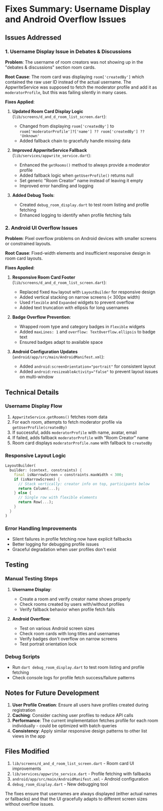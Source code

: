 # Fixes Summary: Username Display and Android Overflow Issues

## Issues Addressed

### 1. Username Display Issue in Debates & Discussions
**Problem**: The username of room creators was not showing up in the "debates & discussions" section room cards.

**Root Cause**: The room card was displaying `room['createdBy']` which contained the raw user ID instead of the actual username. The AppwriteService was supposed to fetch the moderator profile and add it as `moderatorProfile`, but this was failing silently in many cases.

**Fixes Applied**:

1. **Updated Room Card Display Logic** (`lib/screens/d_and_d_room_list_screen.dart`):
   - Changed from displaying `room['createdBy']` to `room['moderatorProfile']?['name'] ?? room['createdBy'] ?? 'Unknown'`
   - Added fallback chain to gracefully handle missing data

2. **Improved AppwriteService Fallback** (`lib/services/appwrite_service.dart`):
   - Enhanced the `getRooms()` method to always provide a moderator profile
   - Added fallback logic when `getUserProfile()` returns null
   - Set generic "Room Creator" name instead of leaving it empty
   - Improved error handling and logging

3. **Added Debug Tools**:
   - Created `debug_room_display.dart` to test room listing and profile fetching
   - Enhanced logging to identify when profile fetching fails

### 2. Android UI Overflow Issues
**Problem**: Pixel overflow problems on Android devices with smaller screens or constrained layouts.

**Root Cause**: Fixed-width elements and insufficient responsive design in room card layouts.

**Fixes Applied**:

1. **Responsive Room Card Footer** (`lib/screens/d_and_d_room_list_screen.dart`):
   - Replaced fixed `Row` layout with `LayoutBuilder` for responsive design
   - Added vertical stacking on narrow screens (< 300px width)
   - Used `Flexible` and `Expanded` widgets to prevent overflow
   - Added text truncation with ellipsis for long usernames

2. **Badge Overflow Prevention**:
   - Wrapped room type and category badges in `Flexible` widgets
   - Added `maxLines: 1` and `overflow: TextOverflow.ellipsis` to badge text
   - Ensured badges adapt to available space

3. **Android Configuration Updates** (`android/app/src/main/AndroidManifest.xml`):
   - Added `android:screenOrientation="portrait"` for consistent layout
   - Added `android:resizeableActivity="false"` to prevent layout issues on multi-window

## Technical Details

### Username Display Flow
1. `AppwriteService.getRooms()` fetches room data
2. For each room, attempts to fetch moderator profile via `getUserProfile(createdBy)`
3. If successful, adds `moderatorProfile` with name, avatar, email
4. If failed, adds fallback `moderatorProfile` with "Room Creator" name
5. Room card displays `moderatorProfile.name` with fallback to `createdBy`

### Responsive Layout Logic
```dart
LayoutBuilder(
  builder: (context, constraints) {
    final isNarrowScreen = constraints.maxWidth < 300;
    if (isNarrowScreen) {
      // Stack vertically: creator info on top, participants below
      return Column(...);
    } else {
      // Single row with flexible elements
      return Row(...);
    }
  }
)
```

### Error Handling Improvements
- Silent failures in profile fetching now have explicit fallbacks
- Better logging for debugging profile issues
- Graceful degradation when user profiles don't exist

## Testing

### Manual Testing Steps
1. **Username Display**:
   - Create a room and verify creator name shows properly
   - Check rooms created by users with/without profiles
   - Verify fallback behavior when profile fetch fails

2. **Android Overflow**:
   - Test on various Android screen sizes
   - Check room cards with long titles and usernames
   - Verify badges don't overflow on narrow screens
   - Test portrait orientation lock

### Debug Scripts
- Run `dart debug_room_display.dart` to test room listing and profile fetching
- Check console logs for profile fetch success/failure patterns

## Notes for Future Development

1. **User Profile Creation**: Ensure all users have profiles created during registration
2. **Caching**: Consider caching user profiles to reduce API calls
3. **Performance**: The current implementation fetches profile for each room individually - could be optimized with batch queries
4. **Consistency**: Apply similar responsive design patterns to other list views in the app

## Files Modified

1. `lib/screens/d_and_d_room_list_screen.dart` - Room card UI improvements
2. `lib/services/appwrite_service.dart` - Profile fetching with fallbacks
3. `android/app/src/main/AndroidManifest.xml` - Android configuration
4. `debug_room_display.dart` - New debugging tool

The fixes ensure that usernames are always displayed (either actual names or fallbacks) and that the UI gracefully adapts to different screen sizes without overflow issues.
